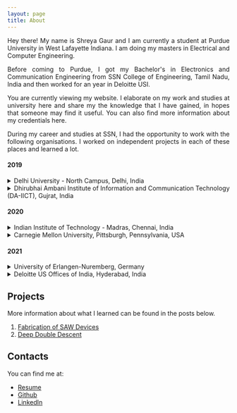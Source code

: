 ```yaml
---
layout: page
title: About
---
```


<style>body {text-align: justify}</style>

Hey there! My name is Shreya Gaur and I am currently a student at Purdue University in West Lafayette Indiana. I am doing my masters in Electrical and Computer Engineering.

Before coming to Purdue, I got my Bachelor's in Electronics and Communication Engineering from SSN College of Engineering, Tamil Nadu, India and then worked for an year in Deloitte USI. 

You are currently viewing my website. I elaborate on my work and studies at university here and share my the knowledge that I have gained, in hopes that someone may find it useful. You can also find more information about my credentials here.

During my career and studies at SSN, I had the opportunity to work with the following organisations. I worked on independent projects in each of these places and learned a lot. 


#### 2019
<details><summary markdown="span"> Delhi University - North Campus, Delhi, India </summary>
<p>
    During my time at Department of Physics and Astrophysics,Delhi University- North Campus, I worked with the PhD students of Dr. Vinay Gupta and learned the process of fabrication of SAW Devices.
</p>
</details>

<details><summary markdown="span">Dhirubhai Ambani Institute of Information and Communication Technology (DA-IICT), Gujrat, India</summary>
<p>
    My time at DA-IICT involved me learning the basics of arduino use. Later during the internship I developed a lot of interest in the field of Image Processing and Machine Learning. I also had the idea of developing a machine learning model to classify indian paintings into the region that they origin from using ML. The lack of dataset available however proved to be a great obstacle for the study.
</p>
</details>  

#### 2020
<details><summary markdown="span">Indian Institute of Technology - Madras, Chennai, India</summary>
<p>
    I was selected as an Indian National Science Academy Fellow in the year of 2020. I got the opportunity to work with Dr. Sheetal Kalyani and her phD student Nancy Nayak on the study of deep double descent in Convolutional Neural Networks. 
</p>
</details>

<details><summary markdown="span">Carnegie Mellon University, Pittsburgh, Pennsylvania, USA</summary>
<p>
    I underwent a remote internship with Carnegie Mellon University in 2020. The internship was an introductory program to machine learning. We were guided by Dr. Raj Reddy from the CS department. The culmination of the internship included us working on the creation of Autism Diagnosis tool using the responses of DSM 5 Manual with the help of Machine Learning.
</p>
</details>  

#### 2021
<details><summary markdown="span">University of Erlangen-Nuremberg, Germany</summary>
<p>
    For my final year project I work with Dr. Wolfgang Gerstacker on Modulation classification system for Power-factor Non-Orthogonal Multiple Access Signals using ResNets. The study yielded great results and is yet to get published.
</p>
</details>

<details><summary markdown="span">Deloitte US Offices of India, Hyderabad, India</summary>
<p>
    My first job was with the Partner Accounting and Reporting team of Enabling Areas in Deloitte USI. My work pertained to the use of SAP Advanced Business Application Programming language. During my year at deloitte I worked on the creation of Employment Verification forms using SAP Adobe Forms and ABAP. 
</p>
</details>  


## Projects

More information about what I learned can be found in the posts below.

1. [Fabrication of SAW Devices](/2022/12/28/fabrication-SAW/)
2. [Deep Double Descent](/2022/12/29/double-descent/)

<!-- For more information on my time at Purdue University, West Lafayette look at the blog below: -->

<!-- 1. [Fall 2022](//) -->

## Contacts

You can find me at:
* [Resume](https://drive.google.com/file/d/1x2RA8Mip7qrlteXKvZfxyxWrxE50HgRA/view?usp=sharing)
* [Github](https://github.com/Shreya-gaur)
* [LinkedIn](https://www.linkedin.com/in/shreya-gaur22599/)